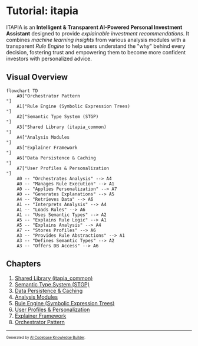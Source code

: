 # Tutorial: itapia

ITAPIA is an **Intelligent & Transparent AI-Powered Personal Investment Assistant** designed to provide *explainable investment recommendations*. It combines *machine learning insights* from various analysis modules with a transparent *Rule Engine* to help users understand the "why" behind every decision, fostering trust and empowering them to become more confident investors with personalized advice.


## Visual Overview

```mermaid
flowchart TD
    A0["Orchestrator Pattern
"]
    A1["Rule Engine (Symbolic Expression Trees)
"]
    A2["Semantic Type System (STGP)
"]
    A3["Shared Library (itapia_common)
"]
    A4["Analysis Modules
"]
    A5["Explainer Framework
"]
    A6["Data Persistence & Caching
"]
    A7["User Profiles & Personalization
"]
    A0 -- "Orchestrates Analysis" --> A4
    A0 -- "Manages Rule Execution" --> A1
    A0 -- "Applies Personalization" --> A7
    A0 -- "Generates Explanations" --> A5
    A4 -- "Retrieves Data" --> A6
    A1 -- "Interprets Analysis" --> A4
    A1 -- "Loads Rules" --> A6
    A1 -- "Uses Semantic Types" --> A2
    A5 -- "Explains Rule Logic" --> A1
    A5 -- "Explains Analysis" --> A4
    A7 -- "Stores Profiles" --> A6
    A3 -- "Provides Rule Abstractions" --> A1
    A3 -- "Defines Semantic Types" --> A2
    A3 -- "Offers DB Access" --> A6
```

## Chapters

1. [Shared Library (itapia_common)
](01_shared_library__itapia_common__.md)
2. [Semantic Type System (STGP)
](02_semantic_type_system__stgp__.md)
3. [Data Persistence & Caching
](03_data_persistence___caching_.md)
4. [Analysis Modules
](04_analysis_modules_.md)
5. [Rule Engine (Symbolic Expression Trees)
](05_rule_engine__symbolic_expression_trees__.md)
6. [User Profiles & Personalization
](06_user_profiles___personalization_.md)
7. [Explainer Framework
](07_explainer_framework_.md)
8. [Orchestrator Pattern
](08_orchestrator_pattern_.md)

---

<sub><sup>Generated by [AI Codebase Knowledge Builder](https://github.com/The-Pocket/Tutorial-Codebase-Knowledge).</sup></sub>
